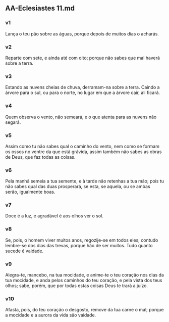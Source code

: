 ## AA-Eclesiastes 11.md
### v1
 Lança o teu pão sobre as águas, porque depois de muitos dias o acharás.
### v2
 Reparte com sete, e ainda até com oito; porque não sabes que mal haverá sobre a terra.
### v3
 Estando as nuvens cheias de chuva, derramam-na sobre a terra. Caindo a árvore para o sul, ou para o norte, no lugar em que a árvore cair, ali ficará.
### v4
 Quem observa o vento, não semeará, e o que atenta para as nuvens não segará.
### v5
 Assim como tu não sabes qual o caminho do vento, nem como se formam os ossos no ventre da que está grávida, assim também não sabes as obras de Deus, que faz todas as coisas.
### v6
 Pela manhã semeia a tua semente, e à tarde não retenhas a tua mão; pois tu não sabes qual das duas prosperará, se esta, se aquela, ou se ambas serão, igualmente boas.
### v7
 Doce é a luz, e agradável é aos olhos ver o sol.
### v8
 Se, pois, o homem viver muitos anos, regozije-se em todos eles; contudo lembre-se dos dias das trevas, porque hão de ser muitos. Tudo quanto sucede é vaidade.
### v9
 Alegra-te, mancebo, na tua mocidade, e anime-te o teu coração nos dias da tua mocidade, e anda pelos caminhos do teu coração, e pela vista dos teus olhos; sabe, porém, que por todas estas coisas Deus te trará a juízo.
### v10
 Afasta, pois, do teu coração o desgosto, remove da tua carne o mal; porque a mocidade e a aurora da vida são vaidade.
